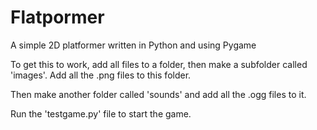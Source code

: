 # Flatpormer
A simple 2D platformer written in Python and using Pygame

To get this to work, add all files to a folder, then make a subfolder called 'images'. Add all the .png files to this folder. 

Then make another folder called 'sounds' and add all the .ogg files to it. 

Run the 'testgame.py' file to start the game.
